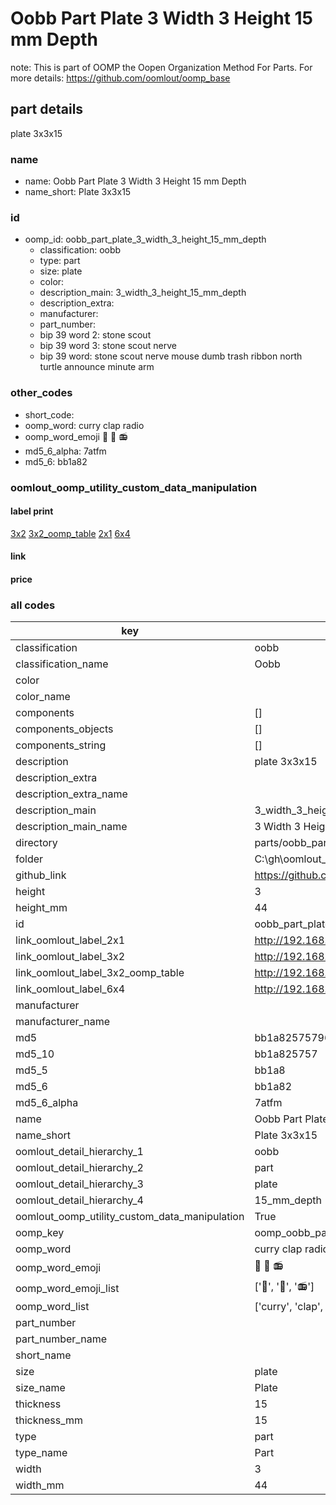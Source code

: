 # Oobb Part Plate 3 Width 3 Height 15 mm Depth  

note: This is part of OOMP the Oopen Organization Method For Parts. For more details: https://github.com/oomlout/oomp_base

##  part details
  



plate 3x3x15



### name
* name: Oobb Part Plate 3 Width 3 Height 15 mm Depth
* name_short: Plate 3x3x15 
### id
* oomp_id: oobb_part_plate_3_width_3_height_15_mm_depth
  * classification: oobb
  * type: part
  * size: plate
  * color: 
  * description_main: 3_width_3_height_15_mm_depth
  * description_extra: 
  * manufacturer: 
  * part_number: 
  * bip 39 word 2: stone scout
  * bip 39 word 3: stone scout nerve
  * bip 39 word: stone scout nerve mouse dumb trash ribbon north turtle announce minute arm

### other_codes
* short_code: 
* oomp_word: curry clap radio
* oomp_word_emoji :curry: :clap: :radio:
* md5_6_alpha: 7atfm
* md5_6: bb1a82






### oomlout_oomp_utility_custom_data_manipulation
#### label print
[3x2](http://192.168.1.245:1112/?label=oomp%207atfm)
[3x2_oomp_table](http://192.168.1.108:1112/?label=oomp%207atfm)
[2x1](http://192.168.1.242:1112/?label=oomp%207atfm)
[6x4](http://192.168.1.55:1112/?label=oomp%207atfm)    

#### link

                              

#### price







### all codes 
| key | value |  
| --- | --- |  
| classification | oobb |  
| classification_name | Oobb |  
| color |  |  
| color_name |  |  
| components | [] |  
| components_objects | [] |  
| components_string | [] |  
| description | plate 3x3x15 |  
| description_extra |  |  
| description_extra_name |  |  
| description_main | 3_width_3_height_15_mm_depth |  
| description_main_name | 3 Width 3 Height 15 mm Depth |  
| directory | parts/oobb_part_plate_3_width_3_height_15_mm_depth |  
| folder | C:\gh\oomlout_oobb_version_4_generated_parts\things\oobb_part_plate_3_width_3_height_15_mm_depth |  
| github_link | https://github.com/oomlout/oomlout_oomp_part_src/tree/main/parts/oobb_part_plate_3_width_3_height_15_mm_depth |  
| height | 3 |  
| height_mm | 44 |  
| id | oobb_part_plate_3_width_3_height_15_mm_depth |  
| link_oomlout_label_2x1 | http://192.168.1.242:1112/?label=oomp%207atfm |  
| link_oomlout_label_3x2 | http://192.168.1.245:1112/?label=oomp%207atfm |  
| link_oomlout_label_3x2_oomp_table | http://192.168.1.108:1112/?label=oomp%207atfm |  
| link_oomlout_label_6x4 | http://192.168.1.55:1112/?label=oomp%207atfm |  
| manufacturer |  |  
| manufacturer_name |  |  
| md5 | bb1a8257579657239da1f90b28f056b2 |  
| md5_10 | bb1a825757 |  
| md5_5 | bb1a8 |  
| md5_6 | bb1a82 |  
| md5_6_alpha | 7atfm |  
| name | Oobb Part Plate 3 Width 3 Height 15 mm Depth |  
| name_short | Plate 3x3x15  |  
| oomlout_detail_hierarchy_1 | oobb |  
| oomlout_detail_hierarchy_2 | part |  
| oomlout_detail_hierarchy_3 | plate |  
| oomlout_detail_hierarchy_4 | 15_mm_depth |  
| oomlout_oomp_utility_custom_data_manipulation | True |  
| oomp_key | oomp_oobb_part_plate_3_width_3_height_15_mm_depth |  
| oomp_word | curry clap radio |  
| oomp_word_emoji | :curry: :clap: :radio: |  
| oomp_word_emoji_list | [':curry:', ':clap:', ':radio:'] |  
| oomp_word_list | ['curry', 'clap', 'radio'] |  
| part_number |  |  
| part_number_name |  |  
| short_name |  |  
| size | plate |  
| size_name | Plate |  
| thickness | 15 |  
| thickness_mm | 15 |  
| type | part |  
| type_name | Part |  
| width | 3 |  
| width_mm | 44 |  
